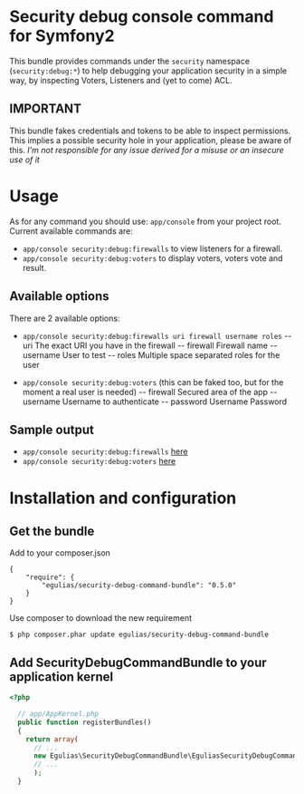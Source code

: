 # Security debug console command for Symfony2

This bundle provides commands under the `security` namespace (`security:debug:*`) to help debugging your application
security in a simple way, by inspecting Voters, Listeners and (yet to come) ACL.

## IMPORTANT

This bundle fakes credentials and tokens to be able to inspect permissions. This implies a possible security hole in
your application, please be aware of this. *I'm not responsible for any issue derived for a misuse or an insecure use of it* 

# Usage

As for any command you should use: `app/console` from your project root.
Current available commands are:

- `app/console security:debug:firewalls`  to view listeners for a firewall.
- `app/console security:debug:voters`     to display voters, voters vote and result.

## Available options

There are 2 available options:

- `app/console security:debug:firewalls uri firewall username roles`
-- uri                   The exact URI you have in the firewall
-- firewall              Firewall name
-- username              User to test
-- roles                 Multiple space separated roles for the user

- `app/console security:debug:voters` (this can be faked too, but for the moment a real user is needed)
-- firewall              Secured area of the app
-- username              Username to authenticate
-- password              Username Password

## Sample output 
* `app/console security:debug:firewalls`  [here](https://gist.github.com/egulias/7186738)
* `app/console security:debug:voters`     [here](https://gist.github.com/egulias/7186678)

# Installation and configuration

## Get the bundle
Add to your composer.json

```
{
    "require": {
        "egulias/security-debug-command-bundle": "0.5.0"
    }
}
```

Use composer to download the new requirement
``` 
$ php composer.phar update egulias/security-debug-command-bundle
```

## Add SecurityDebugCommandBundle to your application kernel

``` php
<?php

  // app/AppKernel.php
  public function registerBundles()
  {
    return array(
      // ...
      new Egulias\SecurityDebugCommandBundle\EguliasSecurityDebugCommandBundle(),
      // ...
      );
  }
```
